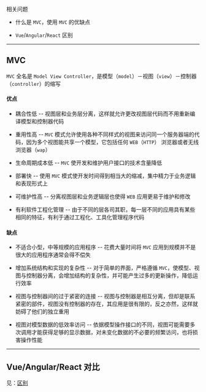 相关问题

* 什么是 ```MVC```，使用 ```MVC``` 的优缺点

* ```Vue```/```Angular```/```React``` 区别


----



## MVC

```MVC``` 全名是 ```Model View Controller```，是模型（```model```）－视图（```view```）－控制器（```controller```）的缩写

#### 优点

* 耦合性低 -- 视图层和业务层分离，这样就允许更改视图层代码而不用重新编译模型和控制器代码

* 重用性高 -- ```MVC``` 模式允许使用各种不同样式的视图来访问同一个服务器端的代码，因为多个视图能共享一个模型，它包括任何 ```WEB```（```HTTP```） 浏览器或者无线浏览器（```wap```）

* 生命周期成本低 -- ```MVC``` 使开发和维护用户接口的技术含量降低

* 部署快 -- 使用 ```MVC``` 模式使开发时间得到相当大的缩减，集中精力于业务逻辑和表现形式上

* 可维护性高 -- 分离视图层和业务逻辑层也使得 ```WEB``` 应用更易于维护和修改

* 有利软件工程化管理 -- 由于不同的层各司其职，每一层不同的应用具有某些相同的特征，有利于通过工程化、工具化管理程序代码

#### 缺点

* 不适合小型，中等规模的应用程序 -- 花费大量时间将 ```MVC``` 应用到规模并不是很大的应用程序通常会得不偿失

* 增加系统结构和实现的复杂性 -- 对于简单的界面，严格遵循 ```MVC```，使模型、视图与控制器分离，会增加结构的复杂性，并可能产生过多的更新操作，降低运行效率

* 视图与控制器间的过于紧密的连接 -- 视图与控制器是相互分离，但却是联系紧密的部件，视图没有控制器的存在，其应用是很有限的，反之亦然，这样就妨碍了他们的独立重用

* 视图对模型数据的低效率访问 -- 依据模型操作接口的不同，视图可能需要多次调用才能获得足够的显示数据，对未变化数据的不必要的频繁访问，也将损害操作性能


----

## Vue/Angular/React 对比

见：[区别](https://vuefe.cn/v2/guide/comparison.html)